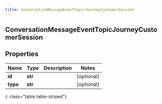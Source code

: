 ```yaml
---
title: ConversationMessageEventTopicJourneyCustomerSession
---
```

## ConversationMessageEventTopicJourneyCustomerSession

## Properties

|Name | Type | Description | Notes|
|------------ | ------------- | ------------- | -------------|
| **id** | **str** |  | [optional] |
| **type** | **str** |  | [optional] |
{: class="table table-striped"}


